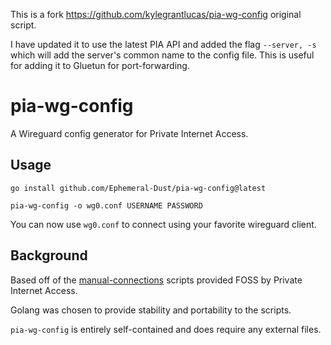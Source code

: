 This is a fork https://github.com/kylegrantlucas/pia-wg-config original script.

I have updated it to use the latest PIA API and added the flag `--server, -s` which will add the server's common name to the config file. This is useful for adding it to Gluetun for port-forwarding.

# pia-wg-config

A Wireguard config generator for Private Internet Access.

## Usage

`go install github.com/Ephemeral-Dust/pia-wg-config@latest`

`pia-wg-config -o wg0.conf USERNAME PASSWORD`

You can now use `wg0.conf` to connect using your favorite wireguard client.

## Background

Based off of the [manual-connections](https://github.com/pia-foss/manual-connections) scripts provided FOSS by Private Internet Access.

Golang was chosen to provide stability and portability to the scripts.

`pia-wg-config` is entirely self-contained and does require any external files.
